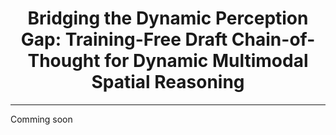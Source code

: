 <h1 align="center">
    Bridging the Dynamic Perception Gap: Training-Free Draft Chain-of-Thought for Dynamic Multimodal Spatial Reasoning
</h1>

----------

Comming soon